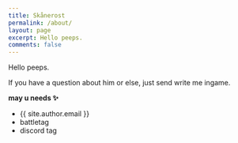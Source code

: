 ```yaml
---
title: Skånerost
permalink: /about/
layout: page
excerpt: Hello peeps.
comments: false
---
```


Hello peeps.

If you have a question about him or else, just send write me ingame.

**may u needs ✨**

- {{ site.author.email }}
- battletag
- discord tag
